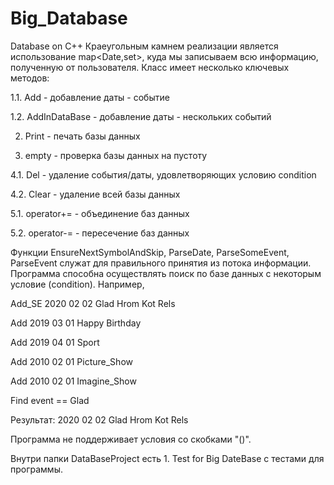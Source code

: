 # Big_Database
Database on C++ 
  Краеугольным камнем реализации является использование map<Date,set<string>>, 
  куда мы записываем всю информацию, полученную от пользователя.
  Класс имеет несколько ключевых методов:
  
  1.1. Add - добавление даты - событие 
  
  1.2. AddInDataBase - добавление даты - нескольких событий
  
 2. Print - печать базы данных 
 
 3. empty - проверка базы данных на пустоту
  
  4.1. Del - удаление события/даты, удовлетворяющих условию condition
  
  4.2. Clear - удаление всей базы данных
 
  5.1. operator+= - объединение баз данных 
  
  5.2. operator-= - пересечение баз данных 
  
  Функции EnsureNextSymbolAndSkip, ParseDate, ParseSomeEvent, ParseEvent
  служат для правильного принятия из потока информации. Программа способна осуществлять 
  поиск по базе данных с некоторым условие (condition). 
  Например, 
  
  Add_SE 2020 02 02 Glad Hrom Kot Rels
  
  Add 2019 03 01 Happy Birthday
  
  Add 2019 04 01 Sport
  
  Add 2010 02 01 Picture_Show
  
  Add 2010 02 01 Imagine_Show
  
  Find event == Glad
  
  Результат: 
  2020 02 02 Glad Hrom Kot Rels
  
  Программа не поддерживает условия со скобками "()".
  
  Внутри папки DataBaseProject есть 1. Test for Big DateBase с тестами для программы.
